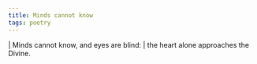 ```yaml
---
title: Minds cannot know
tags: poetry
---
```


| Minds cannot know, and eyes are blind:
| the heart alone approaches the Divine.
